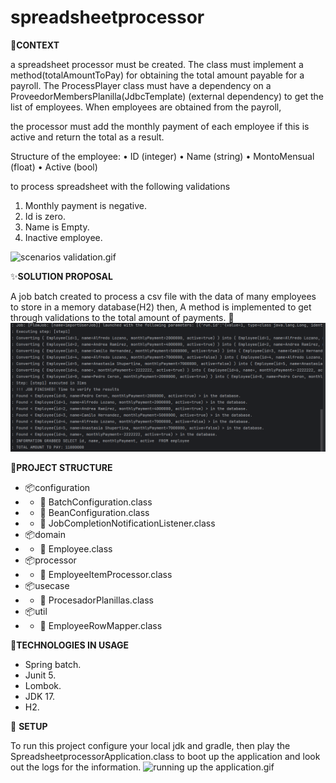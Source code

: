 # spreadsheetprocessor

**📝CONTEXT**

a spreadsheet processor must be created. The class must implement
a method(totalAmountToPay) for obtaining the total amount payable for a payroll.
The ProcessPlayer class must have a dependency on a
ProveedorMembersPlanilla(JdbcTemplate) (external dependency) to get the list of employees. When
employees are obtained from the payroll, 

the processor must add the monthly payment of each
employee if this is active and return the total as a result.

Structure of the employee:
• ID (integer)
• Name (string)
• MontoMensual (float)
• Active (bool)

to process spreadsheet with the following validations

1. Monthly payment is negative.
2. Id is zero.
3. Name is Empty.
4. Inactive employee.

![scenarios validation.gif](..%2F..%2FDownloads%2Fscenarios%20validation.gif)



✨**SOLUTION PROPOSAL**

A job batch created to process a csv file with the data of many employees to store in a memory database(H2)
then, A method is implemented to get through validations to
the total amount of payments.
🔎![img.png](img.png)


🚧**PROJECT STRUCTURE**
* 📦️configuration
* *  📝  BatchConfiguration.class
* *  📝  BeanConfiguration.class
* *  📝 JobCompletionNotificationListener.class
* 📦️domain
* *  📝  Employee.class
* 📦️processor
* *  📝  EmployeeItemProcessor.class
* 📦️usecase
* *  📝  ProcesadorPlanillas.class
* 📦️util
* *  📝  EmployeeRowMapper.class

🔧**TECHNOLOGIES IN USAGE**
* Spring batch.
* Junit 5.
* Lombok.
* JDK 17.
* H2.


🚀 **SETUP**

To run this project configure your local jdk and gradle, then play the SpreadsheetprocessorApplication.class
to boot up the application and look out the logs for the information.
![running up the application.gif](..%2F..%2FDownloads%2Frunning%20up%20the%20application.gif)
